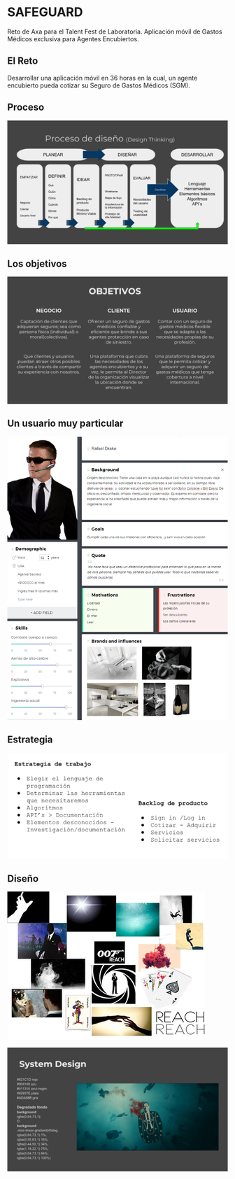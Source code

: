 # SAFEGUARD

Reto de Axa para el Talent Fest de Laboratoria.
Aplicación móvil de Gastos Médicos exclusiva para Agentes Encubiertos.


## El Reto

Desarrollar una aplicación móvil en 36 horas en la cual, un agente encubierto pueda cotizar su Seguro de Gastos Médicos (SGM).

## Proceso

![Proceso de diseño](./assets/images/proceso.png)

## Los objetivos

![Objetivos](./assets/images/objetivos.png)


## Un usuario muy particular

![User Persona](./assets/images/user_persona_axa.png)


## Estrategia

![Estrategia](./assets/images/estrategia.png)


## Diseño

![Moodboard James Bond](./assets/images/james-bond-moodboard.jpg)

![Sistema de diseño](./assets/images/sistema-diseno.png)

